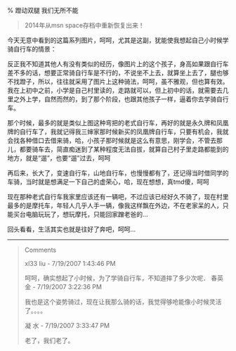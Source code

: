 % 蹬动双腿 我们无所不能

> 2014年从msn space存档中重新恢复出来！

今天无意中看到的这篇系列图片，呵呵，尤其是这副，犹能使我想起自己小时候学骑自行车的情景：


反正我不知道其他人有没有类似的经历，像图片上的这个孩子，身高如果跟自行车差不多的话，想要正常骑自行车是不行的，不说坐不上去，就算坐上去了，腿也够不找蹬子，所以，往往就采用了图片上这种骑法，呵呵，虽不雅观，但也算有效。我在上初中之前，小学是自己村里读的，走路就可以，但上初中的话，就需要去几里之外上学，自然而然的，到了那个阶段，也跟其他孩子一样，逼着你去学骑自行车。

那个时候，最多的就是类似上图这种弯把的老式自行车，再好的就是永久牌和凤凰牌的自行车了，我就记得我三婶家那时候新买的凤凰牌自行车，只要有机会，我就会找各种借口去借来骑，哈，小孩子那时候就是这么有意思，刚学会，不管去那儿，都要骑车去，简直痴迷到了某种程度无法自拔，就算自己村子里走路都能到的地方，就是“遛”，也要“遛”过去，呵呵

再后来，长大了，变速自行车，山地自行车，也慢慢都有了，还记得当时借同学的车骑，当时就是想满足一下自己的虚荣心，哈，现在想想，真tmd傻，呵呵

现在那种老式自行车我家里应该还有一辆吧，不过应该已经好久不骑了，现在村里最多的是摩托车，年轻人几乎人手一辆，像我这样飘在外边，不在老家呆的人，只能买台电脑玩玩了，想玩摩托，只能回家蹭老爸的...

回头看看，生活其实也就是往好了奔吧，呵呵...


----------------------------------------------

<blockquote>
Comments

xl33 liu - 7/19/2007 1:43:46 PM

呵呵，确实想起了小时候，为了学骑自行车，不知道摔了多少次呢．
春英 金 - 7/19/2007 3:22:36 PM

我也是这个姿势骑过，现在让我那么骑的话，我觉得够呛能像小时候灵活了。。。。
 
 
凝 水 - 7/19/2007 3:33:47 PM

老了，我们老了。
</blockquote>